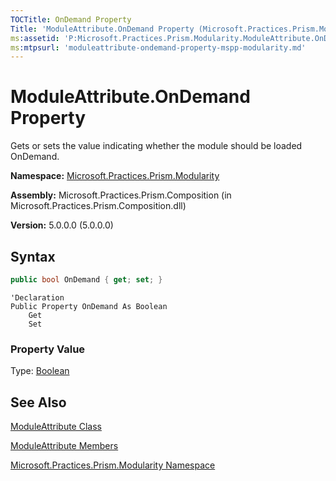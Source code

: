 ```yaml
---
TOCTitle: OnDemand Property
Title: 'ModuleAttribute.OnDemand Property (Microsoft.Practices.Prism.Modularity)'
ms:assetid: 'P:Microsoft.Practices.Prism.Modularity.ModuleAttribute.OnDemand'
ms:mtpsurl: 'moduleattribute-ondemand-property-mspp-modularity.md'
---
```


# ModuleAttribute.OnDemand Property

Gets or sets the value indicating whether the module should be loaded OnDemand.

**Namespace:** [Microsoft.Practices.Prism.Modularity](/patterns-practices/reference/mspp-modularity-namespace)

**Assembly:** Microsoft.Practices.Prism.Composition (in Microsoft.Practices.Prism.Composition.dll)

**Version:** 5.0.0.0 (5.0.0.0)

## Syntax

```C#
public bool OnDemand { get; set; }
```

```VB
'Declaration
Public Property OnDemand As Boolean
	Get
	Set
```

### Property Value

Type: [Boolean](http://msdn.microsoft.com/en-us/library/a28wyd50)

## See Also

[ModuleAttribute Class](/patterns-practices/reference/moduleattribute-class-mspp-modularity)

[ModuleAttribute Members](/patterns-practices/reference/moduleattribute-members-mspp-modularity)

[Microsoft.Practices.Prism.Modularity Namespace](/patterns-practices/reference/mspp-modularity-namespace)
